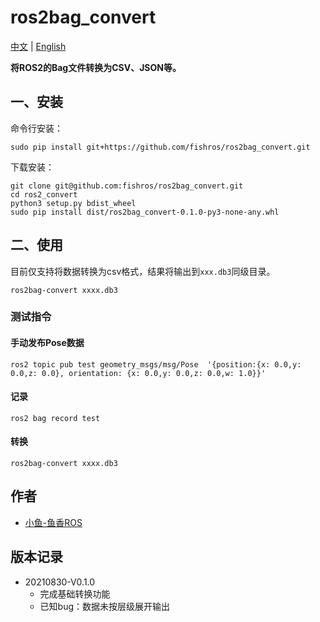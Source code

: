 # ros2bag_convert

[中文](README.md) | [English](README_EN.md)

**将ROS2的Bag文件转换为CSV、JSON等。**

## 一、安装

命令行安装：

```
sudo pip install git+https://github.com/fishros/ros2bag_convert.git
```

下载安装：

```
git clone git@github.com:fishros/ros2bag_convert.git
cd ros2_convert
python3 setup.py bdist_wheel
sudo pip install dist/ros2bag_convert-0.1.0-py3-none-any.whl
```

## 二、使用

目前仅支持将数据转换为csv格式，结果将输出到`xxx.db3`同级目录。

```
ros2bag-convert xxxx.db3
```

### 测试指令

#### 手动发布Pose数据

```
ros2 topic pub test geometry_msgs/msg/Pose  '{position:{x: 0.0,y: 0.0,z: 0.0}, orientation: {x: 0.0,y: 0.0,z: 0.0,w: 1.0}}'
```

#### 记录

```
ros2 bag record test
```

#### 转换

```
ros2bag-convert xxxx.db3
```

## 作者

- [小鱼-鱼香ROS](https://www.fishros.com)

## 版本记录

- 20210830-V0.1.0
  - 完成基础转换功能
  - 已知bug：数据未按层级展开输出
